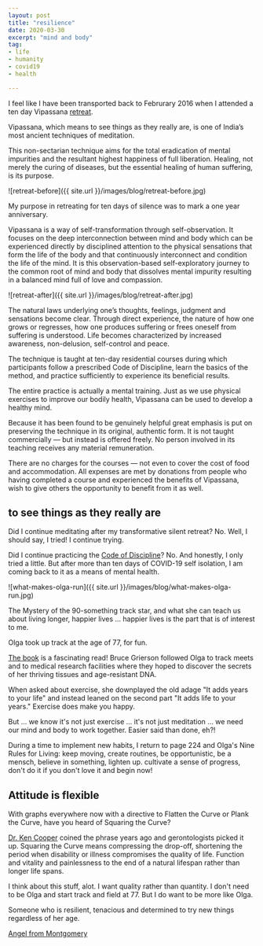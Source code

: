 ```yaml
---
layout: post
title: "resilience"
date: 2020-03-30
excerpt: "mind and body"
tag:
- life
- humanity
- covid19
- health

---
```

I feel like I have been transported back to Februrary 2016 when I attended a ten day Vipassana [retreat](https://torana.dhamma.org/). 

Vipassana, which means to see things as they really are, is one of India’s most ancient techniques of meditation. 

This non-sectarian technique aims for the total eradication of mental impurities and the resultant highest happiness of full liberation. Healing, not merely the curing of diseases, but the essential healing of human suffering, is its purpose.

![retreat-before]({{ site.url }}/images/blog/retreat-before.jpg)

My purpose in retreating for ten days of silence was to mark a one year anniversary.

Vipassana is a way of self-transformation through self-observation. It focuses on the deep interconnection between mind and body which can be experienced directly by disciplined attention to the physical sensations that form the life of the body and that continuously interconnect and condition the life of the mind. It is this observation-based self-exploratory journey to the common root of mind and body that dissolves mental impurity resulting in a balanced mind full of love and compassion.

![retreat-after]({{ site.url }}/images/blog/retreat-after.jpg)

The natural laws underlying one’s thoughts, feelings, judgment and sensations become clear. Through direct experience, the nature of how one grows or regresses, how one produces suffering or frees oneself from suffering is understood. Life becomes characterized by increased awareness, non-delusion, self-control and peace.

The technique is taught at ten-day residential courses during which participants follow a prescribed Code of Discipline, learn the basics of the method, and practice sufficiently to experience its beneficial results.

The entire practice is actually a mental training. Just as we use physical exercises to improve our bodily health, Vipassana can be used to develop a healthy mind.

Because it has been found to be genuinely helpful great emphasis is put on preserving the technique in its original, authentic form. It is not taught commercially — but instead is offered freely. No person involved in its teaching receives any material remuneration.

There are no charges for the courses — not even to cover the cost of food and accommodation. All expenses are met by donations from people who having completed a course and experienced the benefits of Vipassana, wish to give others the opportunity to benefit from it as well.

## to see things as they really are

Did I continue meditating after my transformative silent retreat? No. Well, I should say, I tried! I continue trying.

Did I continue practicing the [Code of Discipline](https://torana.dhamma.org/about/the-technique-code-of-discipline/)? No. And honestly, I only tried a little. But after more than ten days of COVID-19 self isolation, I am coming back to it as a means of mental health.

![what-makes-olga-run]({{ site.url }}/images/blog/what-makes-olga-run.jpg)

The Mystery of the 90-something track star, and what she can teach us about living longer, happier lives ... happier lives is the part that is of interest to me.

Olga took up track at the age of 77, for fun.

[The book](http://www.vancouversun.com/health/What+Makes+Olga+reveals+what+94yearold+teach+about+aging+well/9408193/story.html) is a fascinating read! Bruce Grierson followed Olga to track meets and to medical research facilities where they hoped to discover the secrets of her thriving tissues and age-resistant DNA.

When asked about exercise, she downplayed the old adage "It adds years to your life" and instead leaned on the second part "It adds life to your years." Exercise does make you happy. 

But ... we know it's not just exercise ... it's not just meditation ... we need our mind and body to work together. Easier said than done, eh?!

During a time to implement new habits, I return to page 224 and Olga's Nine Rules for Living: keep moving, create routines, be opportunistic, be a mensch, believe in something, lighten up. cultivate a sense of progress, don't do it if you don't love it and begin now!

## Attitude is flexible

With graphs everywhere now with a directive to Flatten the Curve or Plank the Curve, have you heard of Squaring the Curve?

[Dr. Ken Cooper](https://www.dallasnews.com/news/healthy-living/2018/04/16/50-years-after-writing-aerobics-dallas-dr-kenneth-cooper-isn-t-slowing-down/) coined the phrase years ago and gerontologists picked it up. Squaring the Curve means compressing the drop-off, shortening the period when disability or illness compromises the quality of life. Function and vitality and painlessness to the end of a natural lifespan rather than longer life spans. 

I think about this stuff, alot. I want quality rather than quantity. I don't need to be Olga and start track and field at 77. But I do want to be more like Olga. 

Someone who is resilient, tenacious and determined to try new things regardless of her age.

<i class="fa fa-microphone" aria-hidden="true"></i> [Angel from Montgomery](https://youtu.be/HnCX5OvBfD8)